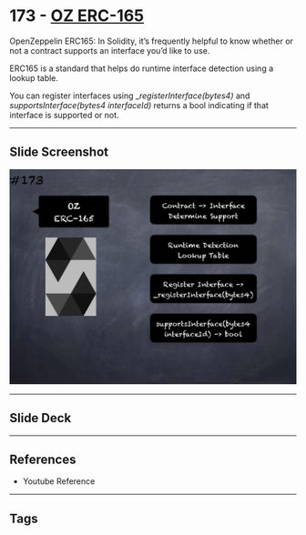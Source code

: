 # 173 - [OZ ERC-165](OZ%20ERC-165.md)
OpenZeppelin ERC165: In Solidity, it’s frequently helpful to know whether or not a contract supports an interface you’d like to use. 

ERC165 is a standard that helps do runtime interface detection using a lookup table. 

You can register interfaces using __registerInterface(bytes4)_ and _supportsInterface(bytes4 interfaceId)_ returns a bool indicating if that interface is supported or not.
___
## Slide Screenshot
![173.png](../images/solidity201/173.png)
___
## Slide Deck

___
## References
- Youtube Reference
___
## Tags